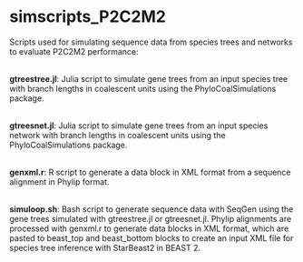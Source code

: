 # simscripts_P2C2M2
Scripts used for simulating sequence data from species trees and networks to evaluate P2C2M2 performance:

<br>**gtreestree.jl**: Julia script to simulate gene trees from an input species tree with branch lengths in coalescent units using the PhyloCoalSimulations package.

<br>**gtreesnet.jl**: Julia script to simulate gene trees from an input species network with branch lengths in coalescent units using the PhyloCoalSimulations package.

<br>**genxml.r**: R script to generate a data block in XML format from a sequence alignment in Phylip format.

<br>**simuloop.sh**: Bash script to generate sequence data with SeqGen using the gene trees simulated with gtreestree.jl or gtreesnet.jl. Phylip alignments are processed with genxml.r to generate data blocks in XML format, which are pasted to beast_top and beast_bottom blocks to create an input XML file for species tree inference with StarBeast2 in BEAST 2.
<br>